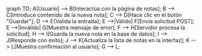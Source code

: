 graph TD;
A[Usuario] --> B[Interactúa con la página de notas];
B --> C[Introduce contenido de la nueva nota];
C --> D[Hace clic en el botón "Guardar"];
D --> E{Valida la entrada};
E -->|Válido| F[Envía solicitud POST];
E -->|Inválido| G[Muestra mensaje de error];
F --> H[Servidor procesa la solicitud];
H --> I[Guarda la nueva nota en la base de datos];
I --> J[Responde con éxito];
J --> K[Actualiza la lista de notas en la interfaz];
K --> L[Muestra confirmación al usuario];
G --> L;
